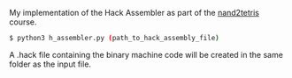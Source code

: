 My implementation of the Hack Assembler as part of the [nand2tetris](https://www.nand2tetris.org/) course.

```bash
$ python3 h_assembler.py (path_to_hack_assembly_file)
```
A .hack file containing the binary machine code will be created in the same folder as the input file.
